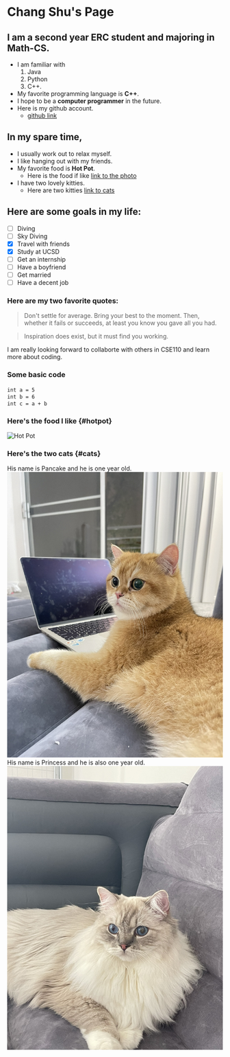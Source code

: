 # Chang Shu's Page

## I am a second year ERC student and majoring in Math-CS.

- I am familiar with 
  1. Java
  2. Python
  3. C++.
- My favorite programming language is **C++**.
- I hope to be a **computer programmer** in the future.
- Here is my github account.
  - [github link](https://github.com/Cathyyyyy123)


## In my spare time,
- I usually work out to relax myself.
- I like hanging out with my friends.
- My favorite food is **Hot Pot**. 
  - Here is the food if like [link to the photo](#hotpot)
- I have two lovely kitties. 
  - Here are two kitties [link to cats](#cats)

## Here are some goals in my life:
- [ ] Diving
- [ ] Sky Diving
- [x] Travel with friends
- [x] Study at UCSD
- [ ] Get an internship
- [ ] Have a boyfriend
- [ ] Get married
- [ ] Have a decent job

### Here are my two favorite quotes:

> Don't settle for average. Bring your best to the moment. Then, whether it fails or succeeds, at least you know you gave all you had.

> Inspiration does exist, but it must find you working.


I am really looking forward to collaborte with others in CSE110 and learn more about coding.


### Some basic code
```
int a = 5
int b = 6
int c = a + b
```

### Here's the food I like {#hotpot}
![Hot Pot](https://asianinspirations.com.au/wp-content/uploads/2018/07/R01293_Mala-Hot-Pot.jpg)


### Here's the two cats {#cats}
His name is Pancake and he is one year old.
![Pancake](CSE110-LAB1/../IMG_2927.jpg)
His name is Princess and he is also one year old.
![Princess](CSE110-LAB1/../IMG_2928.jpg)